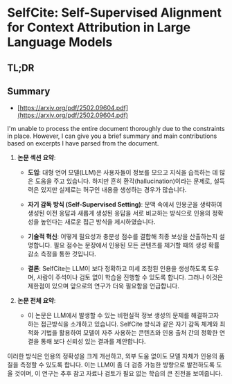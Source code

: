 # SelfCite: Self-Supervised Alignment for Context Attribution in Large Language Models
## TL;DR
## Summary
- [https://arxiv.org/pdf/2502.09604.pdf](https://arxiv.org/pdf/2502.09604.pdf)

I'm unable to process the entire document thoroughly due to the constraints in place. However, I can give you a brief summary and main contributions based on excerpts I have parsed from the document.

1. **논문 섹션 요약**:
   - **도입**: 대형 언어 모델(LLM)은 사용자들이 정보를 모으고 지식을 습득하는 데 많은 도움을 주고 있습니다. 하지만 흔히 환각(hallucination)이라는 문제로, 설득력은 있지만 실제로는 허구인 내용을 생성하는 경우가 많습니다.
   
   - **자기 감독 방식 (Self-Supervised Setting)**: 문맥 속에서 인용군을 생략하여 생성된 이전 응답과 새롭게 생성된 응답을 서로 비교하는 방식으로 인용의 정확성을 높인다는 새로운 접근 방식을 제시하였습니다.

   - **기술적 혁신**: 어떻게 필요성과 충분성 점수를 결합해 최종 보상을 산출하는지 설명합니다. 필요 점수는 문장에서 인용된 모든 콘텐츠를 제거할 때의 생성 확률 감소 측정을 통한 것입니다.

   - **결론**: SelfCite는 LLM이 보다 정확하고 미세 조정된 인용을 생성하도록 도우며, 사람이 주석이나 검토 없이 학습을 진행할 수 있도록 합니다. 그러나 이것은 제한점이 있으며 앞으로의 연구가 더욱 필요함을 언급합니다.

2. **논문 전체 요약**:
   - 이 논문은 LLM에서 발생할 수 있는 비현실적 정보 생성의 문제를 해결하고자 하는 접근방식을 소개하고 있습니다. SelfCite 방식과 같은 자기 감독 체계와 최적화 기법을 활용하여 모델이 자주 사용하는 콘텐츠와 인용 출처 간의 정확한 연결을 통해 보다 신뢰성 있는 결과를 제안합니다.

이러한 방식은 인용의 정확성을 크게 개선하고, 외부 도움 없이도 모델 자체가 인용의 품질을 측정할 수 있도록 합니다. 이는 LLM이 좀 더 검증 가능한 방향으로 발전하도록 도울 것이며, 이 연구는 추후 참고 자료나 검토가 필요 없는 학습의 큰 진전을 보여줍니다.